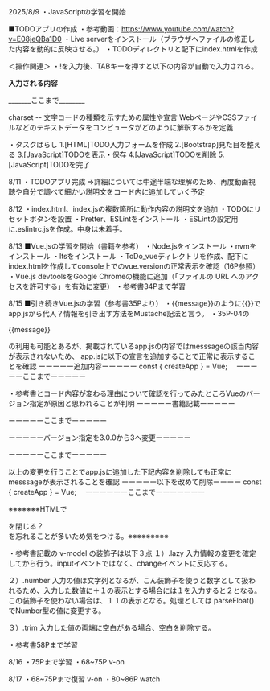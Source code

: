 2025/8/9
・JavaScriptの学習を開始

■TODOアプリの作成
・参考動画：https://www.youtube.com/watch?v=E08jeQBa1D0
・Live serverをインストール（ブラウザへファイルの修正した内容を動的に反映させる。）
・TODOディレクトリと配下にindex.htmlを作成

＜操作関連＞
・!を入力後、TABキーを押すと以下の内容が自動で入力される。

________入力される内容________
<!DOCTYPE html>
<html lang="en">
<head>
    <meta charset="UTF-8">
    <meta name="viewport" content="width=device-width, initial-scale=1.0">
    <title>Document</title>
</head>
<body>
    
</body>
</html>
_______ここまで________

charset -- 文字コードの種類を示すための属性や宣言 WebページやCSSファイルなどのテキストデータをコンピュータがどのように解釈するかを定義

・タスクばらし
1.[HTML]TODO入力フォームを作成
2.[Bootstrap]見た目を整える
3.[JavaScript]TODOを表示・保存
4.[JavaScript]TODOを削除
5.[JavaScript]TODOを完了


8/11
・TODOアプリ完成
  =>詳細については中途半端な理解のため、再度動画視聴や自分で調べて細かい説明文をコード内に追加していく予定

8/12
・index.html、index.jsの複数箇所に動作内容の説明文を追加
・TODOにリセットボタンを設置
・Pretter、ESLintをインストール
・ESLintの設定用に.eslintrc.jsを作成。中身は未着手。

8/13
■Vue.jsの学習を開始（書籍を参考）
・Node.jsをインストール
・nvmをインストール
・ltsをインストール
・ToDo_vueディレクトリを作成、配下にindex.htmlを作成してconsole上でのvue.versionの正常表示を確認（16P参照）
・Vue.js devtoolsをGoogle Chromeの機能に追加（「ファイルの URL へのアクセスを許可する」を有効に変更）
・参考書34Pまで学習

8/15
■引き続きVue.jsの学習（参考書35Pより）
・{{message}}のように{{}}でapp.jsから代入？情報を引き出す方法をMustache記法と言う。
・35P-04の<p>{{message}}</P>の利用も可能とあるが、掲載されているapp.jsの内容ではmesssageの該当内容が表示されないため、
  app.jsに以下の宣言を追加することで正常に表示することを確認
  ーーーーー追加内容ーーーーー
  const { createApp } = Vue;
　ーーーーーここまでーーーーー

・参考書とコード内容が変わる理由について確認を行ってみたところVueのバージョン指定が原因と思われることが判明
  ーーーーー書籍記載ーーーーー
  <script src="https://unpkg.com/vue@3.0.0/dist/vue.global.js"></script>
  ーーーーーここまでーーーーー

  ーーーーーバージョン指定を3.0.0から3へ変更ーーーーー
  <script src="https://unpkg.com/vue@3/dist/vue.global.js"></script>
  ーーーーーここまでーーーーー
  
  以上の変更を行うことでapp.jsに追加した下記内容を削除しても正常にmesssageが表示されることを確認
  ーーーーー以下を改めて削除ーーーー
  const { createApp } = Vue;
　ーーーーーーここまでーーーーーーー

※※※※※※※HTMLで<div>を閉じる？</div>を忘れることが多いため気をつける。※※※※※※※※※

・参考書記載の v-model の装飾子は以下３点
１）.lazy
入力情報の変更を確定してから行う。inputイベントではなく、changeイベントに反応する。

２）.number
入力の値は文字列となるが、こん装飾子を使うと数字として扱われるため、入力した数値に＋１の表示とする場合には１を入力すると２となる。
この装飾子を使わない場合は、１１の表示となる。処理としては parseFloat() でNumber型の値に変更する。

３）.trim
入力した値の両端に空白がある場合、空白を削除する。

・参考書58Pまで学習

8/16
・75Pまで学習
・68~75P v-on

8/17
・68~75Pまで復習 v-on
・80~86P watch
